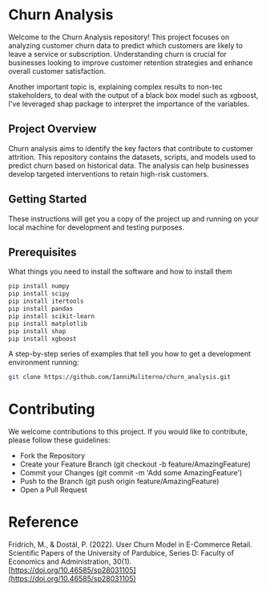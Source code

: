 # Churn Analysis
Welcome to the Churn Analysis repository! This project focuses on analyzing customer churn data to predict which customers are likely to leave a service or subscription. Understanding churn is crucial for businesses looking to improve customer retention strategies and enhance overall customer satisfaction. 

Another important topic is, explaining complex results to non-tec stakeholders, to deal with the output of a black box model such as xgboost, I've leveraged shap package to interpret the importance of the variables.

## Project Overview
Churn analysis aims to identify the key factors that contribute to customer attrition. This repository contains the datasets, scripts, and models used to predict churn based on historical data. The analysis can help businesses develop targeted interventions to retain high-risk customers.

## Getting Started
These instructions will get you a copy of the project up and running on your local machine for development and testing purposes.

## Prerequisites
What things you need to install the software and how to install them

```bash
pip install numpy
pip install scipy
pip install itertools
pip install pandas
pip install scikit-learn
pip install matplotlib
pip install shap
pip install xgboost
```
A step-by-step series of examples that tell you how to get a development environment running:

```bash
git clone https://github.com/IanniMuliterno/churn_analysis.git
```

# Contributing
We welcome contributions to this project. If you would like to contribute, please follow these guidelines:

- Fork the Repository
- Create your Feature Branch (git checkout -b feature/AmazingFeature)
- Commit your Changes (git commit -m 'Add some AmazingFeature')
- Push to the Branch (git push origin feature/AmazingFeature)
- Open a Pull Request

# Reference
Fridrich, M., & Dostál, P. (2022). User Churn Model in E-Commerce Retail. Scientific Papers of the University of Pardubice, Series D: Faculty of Economics and Administration, 30(1). [https://doi.org/10.46585/sp28031105](https://doi.org/10.46585/sp28031105)
